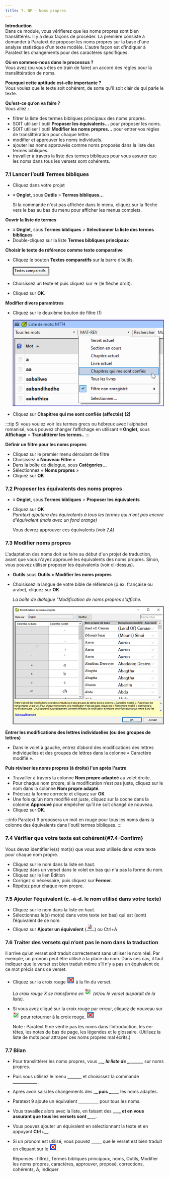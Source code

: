 ```yaml
---
title: 7. NP – Noms propres
---
```

**Introduction**  
Dans ce module, vous vérifierez que les noms propres sont bien translittérés. Il y a deux façons de procéder. La première consiste à demander à Paratext de proposer les noms propres sur la base d'une analyse statistique d'un texte modèle. L'autre façon est d'indiquer à Paratext les changements pour des caractères spécifiques.

**Où en sommes-nous dans le processus ?**  
Vous avez (ou vous êtes en train de faire) un accord des règles pour la translittération de noms.

**Pourquoi cette aptitude est-elle importante ?**  
Vous voulez que le texte soit cohérent, de sorte qu'il soit clair de qui parle le texte.

**Qu’est-ce qu’on va faire ?**  
Vous allez :  
-   filtrer la liste des termes bibliques principaux des noms propres.
-   SOIT utiliser l'outil **Proposer les équivalents...** pour proposer les noms.
-   SOIT utiliser l'outil **Modifier les noms propres...** pour entrer vos règles de translittération pour chaque lettre.
-   modifier et approuver les noms individuels.
-   ajouter les noms approuvés comme noms proposés dans la liste des termes bibliques.
-   travailler à travers la liste des termes bibliques pour vous assurer que les noms dans tous les versets sont cohérents.

### 7.1 Lancer l’outil Termes bibliques

-   Cliquez dans votre projet
-   **≡ Onglet**, sous **Outils** \> **Termes bibliques...**

    Si la commande n'est pas affichée dans le menu, cliquez sur la flèche vers le bas au bas du menu pour afficher les menus complets.

**Ouvrir la liste de termes**  
-   **≡ Onglet**, sous **Termes bibliques** \> **Sélectionner la liste des termes bibliques**
-   Double-cliquez sur la liste **Termes bibliques principaux**

**Choisir le texte de référence comme texte comparative**  
-   Cliquez le bouton **Textes comparatifs** sur la barre d’outils.

    ![](../media/503598a7eb2e1cf60962a7dc2f00eebb.png)

-   Choisissez un texte et puis cliquez sur **→** (le flèche droit).
-   Cliquez sur **OK**.

**Modifier divers paramètres**  
-   Cliquez sur le deuxième bouton de filtre (1)

    ![](../media/1e68dfd166f026a4c3824211a07f7d1a.png)

-   Cliquez sur **Chapitres qui me sont confiés (affectés) (2)**

:::tip
Si vous voulez voir les termes grecs ou hébreux avec l’alphabet romanisé, vous pouvez changer l’affichage en utilisant **≡ Onglet**, sous **Affichage** \> **Translittérer les termes.**.
:::

**Définir un filtre pour les noms propres**  
-   Cliquez sur le premier menu déroulant de filtre
-   Choisissez « **Nouveau Filtre** »
-   Dans la boîte de dialogue, sous **Catégories…**
-   Sélectionnez « **Noms propres** »
-   Cliquez sur **OK**

### 7.2 Proposer les équivalents des noms propres

-   **≡ Onglet**, sous **Termes bibliques** \> **Proposer les équivalents**
-   Cliquez sur **OK**  
    *Paratext ajoutera des équivalents à tous les termes qui n'ont pas encore d'équivalent (mais avec un fond orange)*

    Vous devrez approuver ces équivalents (voir  [7.4](#7.4-Confirm))

### 7.3 Modifier noms propres

L'adaptation des noms doit se faire au début d'un projet de traduction, avant que vous n'ayez approuvé les équivalents des noms propres. Sinon, vous pouvez utiliser proposer les équivalents (voir ci-dessus).

-   **Outils** sous **Outils \> Modifier les noms propres**
-   Choisissez la langue de votre bible de référence (p.ex. française ou arabe), cliquez sur **OK**

    *La boîte de dialogue "Modification de noms propres s’affiche.*

    ![](../media/a55ecde98d132655dba675d359ecb37f.png)

**Entrer les modifications des lettres individuelles (ou des groupes de lettres)**

-   Dans le volet à gauche, entrez d’abord des modifications des lettres individuelles et des groupes de lettres dans la colonne « Caractère modifié ».

**Puis réviser les noms propres (à droite) l'un après l'autre**

-   Travailler à travers la colonne **Nom propre adapteé** au volet droite.
-   Pour chaque nom propre, si la modification n’est pas juste, cliquez sur le nom dans la colonne **Nom propre adapté**.
-   Précisez la forme correcte et cliquez sur **OK**
-   Une fois qu’un nom modifié est juste, cliquez sur la coche dans la colonne **Approuvé** pour empêcher qu’il ne soit changé de nouveau.
-   Cliquez sur **OK**.

:::info
Paratext 9 proposera un mot en rouge pour tous les noms dans la colonne des équivalents dans l'outil termes bibliques.
:::

### 7.4 Vérifier que votre texte est cohérent{#7.4-Confirm}

Vous devez identifier le(s) mot(s) que vous avez utilisés dans votre texte pour chaque nom propre.

-   Cliquez sur le nom dans la liste en haut.
-   Cliquez dans un verset dans le volet en bas qui n'a pas la forme du nom.
-   Cliquez sur le lien Édition
-   Corrigez si nécessaire, puis cliquez sur **Fermer**.
-   Répétez pour chaque nom propre.

### 7.5 Ajouter l’équivalent (c.-à-d. le nom utilisé dans votre texte)

-   Cliquez sur le nom dans la liste en haut.
-   Sélectionnez le(s) mot(s) dans votre texte (en bas) qui est (sont) l’équivalent de ce nom.
-   Cliquez sur **Ajouter un équivalent** (![](../media/2faf8ce188eeffa75ac3f60a1b7781ad.png)) ou Ctrl+A

### 7.6 Traiter des versets qui n’ont pas le nom dans la traduction

Il arrive qu’un verset soit traduit correctement sans utiliser le nom réel. Par exemple, un pronom peut être utilisé à la place du nom. Dans ces cas, il faut indiquer que le verset est bien traduit même s’il n’y a pas un équivalent de ce mot précis dans ce verset.

-   Cliquez sur la croix rouge ![](../media/6c79f90caa8ff0a4c9d63289cc7cc196.png) à la fin du verset.

    *La croix rouge X se transforme en* ![](../media/ce5f07b063a9411f9302f81936ee60bb.png) *(et/ou le verset disparaît de la liste).*

-   Si vous avez cliqué sur la croix rouge par erreur, cliquez de nouveau sur ![](../media/ce5f07b063a9411f9302f81936ee60bb.png) pour retourner à la croix rouge. ![](../media/6c79f90caa8ff0a4c9d63289cc7cc196.png)

    Note : Paratext 9 ne vérifie pas les noms dans l’introduction, les en-têtes, les notes de bas de page, les légendes et le glossaire. (Utilisez la liste de mots pour attraper ces noms propres mal écrits.)

### 7.7 Bilan

-   Pour translittérer les noms propres, vous \__\_**\_ la liste de \_**\_______\_ sur noms propres.
-   Puis vous utilisez le menu \______\_ et choisissez la commande \___________\_ .
-   Après avoir saisi les changements des \_**\_ puis \_**\___\_ les noms adaptés.
-   Paratext 9 ajoute un équivalent \_________\_ pour tous les noms.
-   Vous travaillez alors avec la liste, en faisant des \__\_**\_ et en vous assurant que tous les versets sont \_**\___.
-   Vous pouvez ajouter un équivalent en sélectionnant la texte et en appuyant **Ctrl**+__.
-   Si un pronom est utilisé, vous pouvez \____\_ que le verset est bien traduit en cliquant sur le ![](../media/d2b0c7085089d46864b055b505a45c4c.png).

    Réponses : filtrez, Termes bibliques principaux, noms, Outils, Modifier les noms propres, caractères, approuver, proposé, corrections, cohérents, A, indiquer
